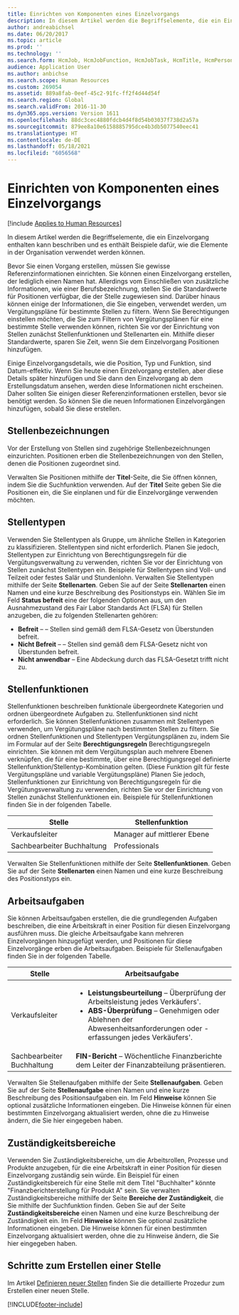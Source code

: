 ```yaml
---
title: Einrichten von Komponenten eines Einzelvorgangs
description: In diesem Artikel werden die Begriffselemente, die ein Einzelvorgang enthalten kann beschriben und es enthält Beispiele dafür, wie die Elemente in der Organisation verwendet werden können.
author: andreabichsel
ms.date: 06/20/2017
ms.topic: article
ms.prod: ''
ms.technology: ''
ms.search.form: HcmJob, HcmJobFunction, HcmJobTask, HcmTitle, HcmPersonnelManagementWorkspace
audience: Application User
ms.author: anbichse
ms.search.scope: Human Resources
ms.custom: 269054
ms.assetid: 889a8fab-0eef-45c2-91fc-ff2f4d44d54f
ms.search.region: Global
ms.search.validFrom: 2016-11-30
ms.dyn365.ops.version: Version 1611
ms.openlocfilehash: 88dc3cec4880fdcb4d4f8d54b03037f738d2a57a
ms.sourcegitcommit: 879ee8a10e6158885795dce4b3db5077540eec41
ms.translationtype: HT
ms.contentlocale: de-DE
ms.lasthandoff: 05/18/2021
ms.locfileid: "6056568"
---
```

# <a name="set-up-the-components-of-a-job"></a>Einrichten von Komponenten eines Einzelvorgangs

[!include [Applies to Human Resources](../includes/applies-to-hr.md)]

In diesem Artikel werden die Begriffselemente, die ein Einzelvorgang enthalten kann beschriben und es enthält Beispiele dafür, wie die Elemente in der Organisation verwendet werden können. 

Bevor Sie einen Vorgang erstellen, müssen Sie gewisse Referenzinformationen einrichten. Sie können einen Einzelvorgang erstellen, der lediglich einen Namen hat. Allerdings vom Einschließen von zusätzliche Informationen, wie einer Berufsbezeichnung, stellen Sie die Standardwerte für Positionen verfügbar, die der Stelle zugewiesen sind. Darüber hinaus können einige der Informationen, die Sie eingeben, verwendet werden, um Vergütungspläne für bestimmte Stellen zu filtern. Wenn Sie Berechtigungen einstellen möchten, die Sie zum Filtern von Vergütungsplänen für eine bestimmte Stelle verwenden können, richten Sie vor der Einrichtung von Stellen zunächst Stellenfunktionen und Stellenarten ein. Mithilfe dieser Standardwerte, sparen Sie Zeit, wenn Sie dem Einzelvorgang Positionen hinzufügen. 

Einige Einzelvorgangsdetails, wie die Position, Typ und Funktion, sind Datum-effektiv. Wenn Sie heute einen Einzelvorgang erstellen, aber diese Details später hinzufügen und Sie dann den Einzelvorgang ab dem Erstellungsdatum ansehen, werden diese Informationen nicht erscheinen. Daher sollten Sie einigen dieser Referenzinformationen erstellen, bevor sie benötigt werden. So können Sie die neuen Informationen Einzelvorgängen hinzufügen, sobald Sie diese erstellen.

## <a name="job-titles"></a>Stellenbezeichnungen
Vor der Erstellung von Stellen sind zugehörige Stellenbezeichnungen einzurichten. Positionen erben die Stellenbezeichnungen von den Stellen, denen die Positionen zugeordnet sind. 

Verwalten Sie Positionen mithilfe der **Titel**-Seite, die Sie öffnen können, indem Sie die Suchfunktion verwenden. Auf der **Titel** Seite geben Sie die Positionen ein, die Sie einplanen und für die Einzelvorgänge verwenden möchten.

## <a name="job-types"></a>Stellentypen
Verwenden Sie Stellentypen als Gruppe, um ähnliche Stellen in Kategorien zu klassifizieren. Stellentypen sind nicht erforderlich. Planen Sie jedoch, Stellentypen zur Einrichtung von Berechtigungsregeln für die Vergütungsverwaltung zu verwenden, richten Sie vor der Einrichtung von Stellen zunächst Stellentypen ein. Beispiele für Stellentypen sind Voll- und Teilzeit oder festes Salär und Stundenlohn. Verwalten Sie Stellentypen mithilfe der Seite **Stellenarten**. Geben Sie auf der Seite **Stellenarten** einen Namen und eine kurze Beschreibung des Positionstyps ein. Wählen Sie im Feld **Status befreit** eine der folgenden Optionen aus, um den Ausnahmezustand des Fair Labor Standards Act (FLSA) für Stellen anzugeben, die zu folgenden Stellenarten gehören:

-   **Befreit** – – Stellen sind gemäß dem FLSA-Gesetz von Überstunden befreit.
-   **Nicht Befreit** – – Stellen sind gemäß dem FLSA-Gesetz nicht von Überstunden befreit.
-   **Nicht anwendbar** – Eine Abdeckung durch das FLSA-Gesetzt trifft nicht zu.

## <a name="job-functions"></a>Stellenfunktionen
Stellenfunktionen beschreiben funktionale übergeordnete Kategorien und ordnen übergeordnete Aufgaben zu. Stellenfunktionen sind nicht erforderlich. Sie können Stellenfunktionen zusammen mit Stellentypen verwenden, um Vergütungspläne nach bestimmten Stellen zu filtern. Sie ordnen Stellenfunktionen und Stellentypen Vergütungsplänen zu, indem Sie im Formular auf der Seite **Berechtigungsregeln** Berechtigungsregeln einrichten. Sie können mit dem Vergütungsplan auch mehrere Ebenen verknüpfen, die für eine bestimmte, über eine Berechtigungsregel definierte Stellenfunktion/Stellentyp-Kombination gelten. (Diese Funktion gilt für feste Vergütungspläne und variable Vergütungspläne) Planen Sie jedoch, Stellenfunktionen zur Einrichtung von Berechtigungsregeln für die Vergütungsverwaltung zu verwenden, richten Sie vor der Einrichtung von Stellen zunächst Stellenfunktionen ein. Beispiele für Stellenfunktionen finden Sie in der folgenden Tabelle.

| Stelle           | Stellenfunktion         |
|---------------|----------------------|
| Verkaufsleiter | Manager auf mittlerer Ebene    |
| Sachbearbeiter Buchhaltung    | Professionals        |

Verwalten Sie Stellenfunktionen mithilfe der Seite **Stellenfunktionen**. Geben Sie auf der Seite **Stellenarten** einen Namen und eine kurze Beschreibung des Positionstyps ein.

## <a name="job-tasks"></a>Arbeitsaufgaben
Sie können Arbeitsaufgaben erstellen, die die grundlegenden Aufgaben beschreiben, die eine Arbeitskraft in einer Position für diesen Einzelvorgang ausführen muss. Die gleiche Arbeitsaufgabe kann mehreren Einzelvorgängen hinzugefügt werden, und Positionen für diese Einzelvorgänge erben die Arbeitsaufgaben. Beispiele für Stellenaufgaben finden Sie in der folgenden Tabelle.

<table>
<thead>
<tr class="header">
<th>Stelle</th>
<th>Arbeitsaufgabe</th>
</tr>
</thead>
<tbody>
<tr class="odd">
<td>Verkaufsleiter</td>
<td><ul>
<li><strong>Leistungsbeurteilung</strong> – Überprüfung der Arbeitsleistung jedes Verkäufers&#39;.</li>
<li><strong>ABS-Überprüfung</strong> – Genehmigen oder Ablehnen der Abwesenheitsanforderungen oder -erfassungen jedes Verkäufers&#39;.</li>
</ul></td>
</tr>
<tr class="even">
<td>Sachbearbeiter Buchhaltung</td>
<td><strong>FIN-Bericht</strong> – Wöchentliche Finanzberichte dem Leiter der Finanzabteilung präsentieren.</td>
</tr>
</tbody>
</table>

Verwalten Sie Stellenaufgaben mithilfe der Seite **Stellenaufgaben**. Geben Sie auf der Seite **Stellenaufgabe** einen Namen und eine kurze Beschreibung des Positionsaufgaben ein. Im Feld **Hinweise** können Sie optional zusätzliche Informationen eingeben. Die Hinweise können für einen bestimmten Einzelvorgang aktualisiert werden, ohne die zu Hinweise ändern, die Sie hier eingegeben haben.

## <a name="areas-of-responsibility"></a>Zuständigkeitsbereiche
Verwenden Sie Zuständigkeitsbereiche, um die Arbeitsrollen, Prozesse und Produkte anzugeben, für die eine Arbeitskraft in einer Position für diesen Einzelvorgang zuständig sein würde. Ein Beispiel für einen Zuständigkeitsbereich für eine Stelle mit dem Titel "Buchhalter" könnte "Finanzberichterstellung für Produkt A" sein. Sie verwalten Zuständigkeitsbereiche mithilfe der Seite **Bereiche der Zuständigkeit**, die Sie mithilfe der Suchfunktion finden. Geben Sie auf der Seite **Zuständigkeitsbereiche** einen Namen und eine kurze Beschreibung der Zuständigkeit ein. Im Feld **Hinweise** können Sie optional zusätzliche Informationen eingeben. Die Hinweise können für einen bestimmten Einzelvorgang aktualisiert werden, ohne die zu Hinweise ändern, die Sie hier eingegeben haben.

## <a name="steps-for-creating-a-job"></a>Schritte zum Erstellen einer Stelle
Im Artikel [Definieren neuer Stellen](./hr-personnel-define-jobs.md) finden Sie die detaillierte Prozedur zum Erstellen einer neuen Stelle. 


[!INCLUDE[footer-include](../includes/footer-banner.md)]